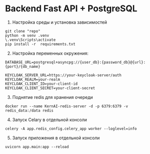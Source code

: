 # Backend Fast API + PostgreSQL

1. Настройка среды и установка зависимостей

```
git clone "repo"
python -m venv .venv
\.venv\Scripts\activate
pip install -r  requirements.txt
```

2. Настройка переменных окружения:

```
DATABASE_URL=postgresql+asyncpg://{user_db}:{password_db}@{url}:{port}/{db_name}

KEYCLOAK_SERVER_URL=https://your-keycloak-server/auth
KEYCLOAK_REALM=your-realm
KEYCLOAK_CLIENT_ID=your-client-id
KEYCLOAK_CLIENT_SECRET=your-client-secret
```

3. Поднятие redis для хранения очереди

```
docker run --name KernAI-redis-server -d -p 6379:6379 -v redis_data:/data redis
```

4. Запуск Celary в отдельной консоли

```
celery -A app.redis_config.celery_app worker --loglevel=info
```

5. Запуск приложения в отдельной консоли

```
uvicorn app.main:app --reload
```
